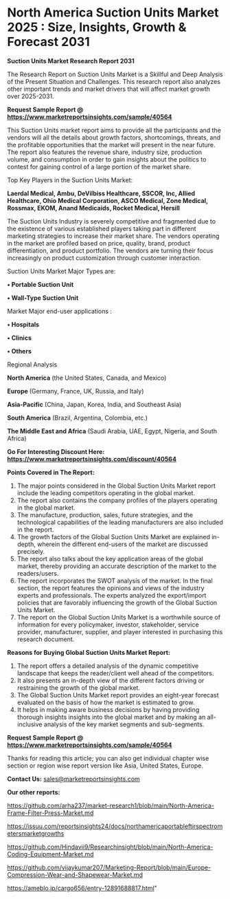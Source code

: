 # North America Suction Units Market 2025 : Size, Insights, Growth & Forecast 2031

<strong>Suction Units Market Research Report 2031</strong>

The Research Report on Suction Units Market is a Skillful and Deep Analysis of the Present Situation and Challenges. This research report also analyzes other important trends and market drivers that will affect market growth over 2025-2031.

<strong>Request Sample Report @ <a href=https://www.marketreportsinsights.com/sample/40564>https://www.marketreportsinsights.com/sample/40564</a></strong>

This Suction Units market report aims to provide all the participants and the vendors will all the details about growth factors, shortcomings, threats, and the profitable opportunities that the market will present in the near future. The report also features the revenue share, industry size, production volume, and consumption in order to gain insights about the politics to contest for gaining control of a large portion of the market share.

Top Key Players in the Suction Units Market:

<strong>Laerdal Medical, Ambu, DeVilbiss Healthcare, SSCOR, Inc, Allied Healthcare, Ohio Medical Corporation, ASCO Medical, Zone Medical, Rossmax, EKOM, Anand Medicaids, Rocket Medical, Hersill</strong>

The Suction Units Industry is severely competitive and fragmented due to the existence of various established players taking part in different marketing strategies to increase their market share. The vendors operating in the market are profiled based on price, quality, brand, product differentiation, and product portfolio. The vendors are turning their focus increasingly on product customization through customer interaction.

Suction Units Market Major Types are:

<strong>•  Portable Suction Unit

•  Wall-Type Suction Unit</strong>

Market Major end-user applications :

<strong>•  Hospitals

•  Clinics

•  Others</strong>

Regional Analysis

</u><strong><b>North America</b></strong> (the United States, Canada, and Mexico)

<strong><b>Europe </b></strong>(Germany, France, UK, Russia, and Italy)

<strong><b>Asia-Pacific</b></strong> (China, Japan, Korea, India, and Southeast Asia)

<strong><b>South America</b></strong> (Brazil, Argentina, Colombia, etc.)

<strong><b>The Middle East and Africa</b></strong> (Saudi Arabia, UAE, Egypt, Nigeria, and South Africa)

<strong>Go For Interesting Discount Here: <a href=https://www.marketreportsinsights.com/discount/40564>https://www.marketreportsinsights.com/discount/40564</a></strong>

<strong>Points Covered in The Report:</strong>
<ol>
  <li>The major points considered in the Global Suction Units Market report include the leading competitors operating in the global market.</li>
  <li>The report also contains the company profiles of the players operating in the global market.</li>
  <li>The manufacture, production, sales, future strategies, and the technological capabilities of the leading manufacturers are also included in the report.</li>
  <li>The growth factors of the Global Suction Units Market are explained in-depth, wherein the different end-users of the market are discussed precisely.</li>
  <li>The report also talks about the key application areas of the global market, thereby providing an accurate description of the market to the readers/users.</li>
  <li>The report incorporates the SWOT analysis of the market. In the final section, the report features the opinions and views of the industry experts and professionals. The experts analyzed the export/import policies that are favorably influencing the growth of the Global Suction Units Market.</li>
  <li>The report on the Global Suction Units Market is a worthwhile source of information for every policymaker, investor, stakeholder, service provider, manufacturer, supplier, and player interested in purchasing this research document.</li>
</ol>
<strong>Reasons for Buying Global Suction Units Market Report:</strong>

<ol>
  <li>The report offers a detailed analysis of the dynamic competitive landscape that keeps the reader/client well ahead of the competitors.</li>
  <li>It also presents an in-depth view of the different factors driving or restraining the growth of the global market.</li>
  <li>The Global Suction Units Market report provides an eight-year forecast evaluated on the basis of how the market is estimated to grow.</li>
  <li>It helps in making aware business decisions by having providing thorough insights insights into the global market and by making an all-inclusive analysis of the key market segments and sub-segments.</li>
</ol>
<strong>Request Sample Report @ <a href=https://www.marketreportsinsights.com/sample/40564>https://www.marketreportsinsights.com/sample/40564</a></strong>


Thanks for reading this article; you can also get individual chapter wise section or region wise report version like Asia, United States, Europe.

<strong>Contact Us:</strong>
sales@marketreportsinsights.com

<strong>Our other reports:</strong>

<a href=https://github.com/arha237/market-research1/blob/main/North-America-Frame-Filter-Press-Market.md>https://github.com/arha237/market-research1/blob/main/North-America-Frame-Filter-Press-Market.md</a>

<a href=https://issuu.com/reportsinsights24/docs/northamericaportableftirspectrometersmarketgrowths>https://issuu.com/reportsinsights24/docs/northamericaportableftirspectrometersmarketgrowths</a>

<a href=https://github.com/Hindavii9/Researchinsight/blob/main/North-America-Coding-Equipment-Market.md>https://github.com/Hindavii9/Researchinsight/blob/main/North-America-Coding-Equipment-Market.md</a>

<a href=https://github.com/vijaykumar207/Marketing-Report/blob/main/Europe-Compression-Wear-and-Shapewear-Market.md>https://github.com/vijaykumar207/Marketing-Report/blob/main/Europe-Compression-Wear-and-Shapewear-Market.md</a>

<a href=https://ameblo.jp/cargo656/entry-12891688817.html>https://ameblo.jp/cargo656/entry-12891688817.html</a>"
